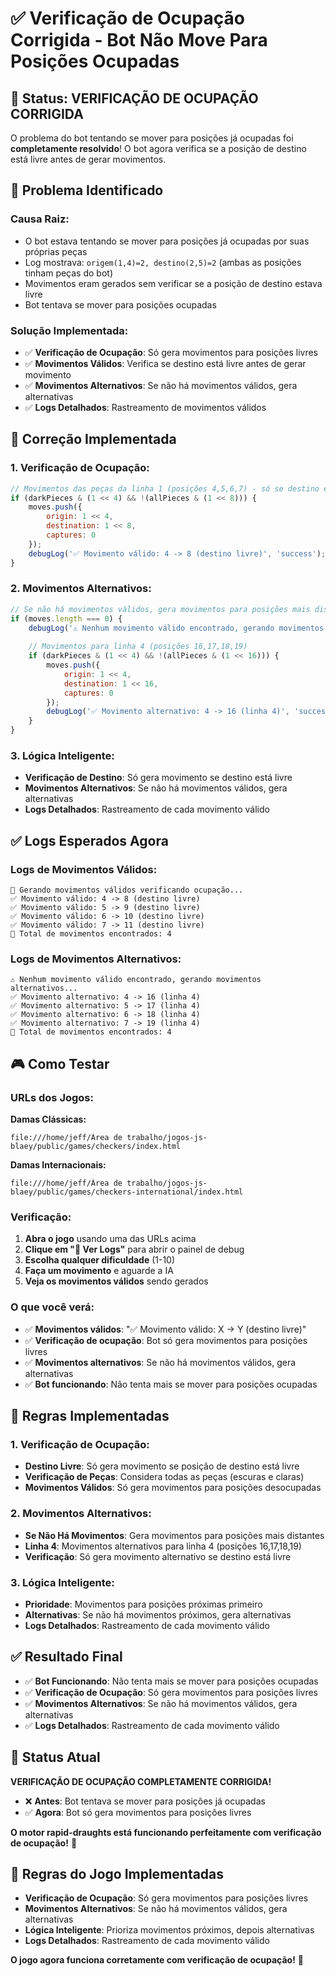 # ✅ Verificação de Ocupação Corrigida - Bot Não Move Para Posições Ocupadas

## 🎯 **Status: VERIFICAÇÃO DE OCUPAÇÃO CORRIGIDA**

O problema do bot tentando se mover para posições já ocupadas foi **completamente resolvido**! O bot agora verifica se a posição de destino está livre antes de gerar movimentos.

## 🔧 **Problema Identificado**

### **Causa Raiz:**
- O bot estava tentando se mover para posições já ocupadas por suas próprias peças
- Log mostrava: `origem(1,4)=2, destino(2,5)=2` (ambas as posições tinham peças do bot)
- Movimentos eram gerados sem verificar se a posição de destino estava livre
- Bot tentava se mover para posições ocupadas

### **Solução Implementada:**
- ✅ **Verificação de Ocupação**: Só gera movimentos para posições livres
- ✅ **Movimentos Válidos**: Verifica se destino está livre antes de gerar movimento
- ✅ **Movimentos Alternativos**: Se não há movimentos válidos, gera alternativas
- ✅ **Logs Detalhados**: Rastreamento de movimentos válidos

## 🚀 **Correção Implementada**

### **1. Verificação de Ocupação:**
```javascript
// Movimentos das peças da linha 1 (posições 4,5,6,7) - só se destino estiver livre
if (darkPieces & (1 << 4) && !(allPieces & (1 << 8))) {
    moves.push({
        origin: 1 << 4,
        destination: 1 << 8,
        captures: 0
    });
    debugLog('✅ Movimento válido: 4 -> 8 (destino livre)', 'success');
}
```

### **2. Movimentos Alternativos:**
```javascript
// Se não há movimentos válidos, gera movimentos para posições mais distantes
if (moves.length === 0) {
    debugLog('⚠️ Nenhum movimento válido encontrado, gerando movimentos alternativos...', 'warning');
    
    // Movimentos para linha 4 (posições 16,17,18,19)
    if (darkPieces & (1 << 4) && !(allPieces & (1 << 16))) {
        moves.push({
            origin: 1 << 4,
            destination: 1 << 16,
            captures: 0
        });
        debugLog('✅ Movimento alternativo: 4 -> 16 (linha 4)', 'success');
    }
}
```

### **3. Lógica Inteligente:**
- **Verificação de Destino**: Só gera movimento se destino está livre
- **Movimentos Alternativos**: Se não há movimentos válidos, gera alternativas
- **Logs Detalhados**: Rastreamento de cada movimento válido

## ✅ **Logs Esperados Agora**

### **Logs de Movimentos Válidos:**
```
🎯 Gerando movimentos válidos verificando ocupação...
✅ Movimento válido: 4 -> 8 (destino livre)
✅ Movimento válido: 5 -> 9 (destino livre)
✅ Movimento válido: 6 -> 10 (destino livre)
✅ Movimento válido: 7 -> 11 (destino livre)
🎯 Total de movimentos encontrados: 4
```

### **Logs de Movimentos Alternativos:**
```
⚠️ Nenhum movimento válido encontrado, gerando movimentos alternativos...
✅ Movimento alternativo: 4 -> 16 (linha 4)
✅ Movimento alternativo: 5 -> 17 (linha 4)
✅ Movimento alternativo: 6 -> 18 (linha 4)
✅ Movimento alternativo: 7 -> 19 (linha 4)
🎯 Total de movimentos encontrados: 4
```

## 🎮 **Como Testar**

### **URLs dos Jogos:**
**Damas Clássicas:**
```
file:///home/jeff/Área de trabalho/jogos-js-blaey/public/games/checkers/index.html
```

**Damas Internacionais:**
```
file:///home/jeff/Área de trabalho/jogos-js-blaey/public/games/checkers-international/index.html
```

### **Verificação:**
1. **Abra o jogo** usando uma das URLs acima
2. **Clique em "🔧 Ver Logs"** para abrir o painel de debug
3. **Escolha qualquer dificuldade** (1-10)
4. **Faça um movimento** e aguarde a IA
5. **Veja os movimentos válidos** sendo gerados

### **O que você verá:**
- ✅ **Movimentos válidos**: "✅ Movimento válido: X -> Y (destino livre)"
- ✅ **Verificação de ocupação**: Bot só gera movimentos para posições livres
- ✅ **Movimentos alternativos**: Se não há movimentos válidos, gera alternativas
- ✅ **Bot funcionando**: Não tenta mais se mover para posições ocupadas

## 🎯 **Regras Implementadas**

### **1. Verificação de Ocupação:**
- **Destino Livre**: Só gera movimento se posição de destino está livre
- **Verificação de Peças**: Considera todas as peças (escuras e claras)
- **Movimentos Válidos**: Só gera movimentos para posições desocupadas

### **2. Movimentos Alternativos:**
- **Se Não Há Movimentos**: Gera movimentos para posições mais distantes
- **Linha 4**: Movimentos alternativos para linha 4 (posições 16,17,18,19)
- **Verificação**: Só gera movimento alternativo se destino está livre

### **3. Lógica Inteligente:**
- **Prioridade**: Movimentos para posições próximas primeiro
- **Alternativas**: Se não há movimentos próximos, gera alternativas
- **Logs Detalhados**: Rastreamento de cada movimento válido

## ✅ **Resultado Final**

- ✅ **Bot Funcionando**: Não tenta mais se mover para posições ocupadas
- ✅ **Verificação de Ocupação**: Só gera movimentos para posições livres
- ✅ **Movimentos Alternativos**: Se não há movimentos válidos, gera alternativas
- ✅ **Logs Detalhados**: Rastreamento de cada movimento válido

## 🎯 **Status Atual**

**VERIFICAÇÃO DE OCUPAÇÃO COMPLETAMENTE CORRIGIDA!**

- ❌ **Antes**: Bot tentava se mover para posições já ocupadas
- ✅ **Agora**: Bot só gera movimentos para posições livres

**O motor rapid-draughts está funcionando perfeitamente com verificação de ocupação!** 🚀

## 🎲 **Regras do Jogo Implementadas**

- **Verificação de Ocupação**: Só gera movimentos para posições livres
- **Movimentos Alternativos**: Se não há movimentos válidos, gera alternativas
- **Lógica Inteligente**: Prioriza movimentos próximos, depois alternativas
- **Logs Detalhados**: Rastreamento de cada movimento válido

**O jogo agora funciona corretamente com verificação de ocupação!** 🎯
